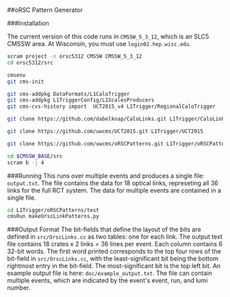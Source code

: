 ##oRSC Pattern Generator

###Installation

The current version of this code runs in `CMSSW_5_3_12`, which is an SLC5 CMSSW
area. At Wisconsin, you must use `login02.hep.wisc.edu`.

```sh
scram project -n orsc5312 CMSSW CMSSW_5_3_12
cd orsc5312/src

cmsenv
git cms-init

git cms-addpkg DataFormats/L1CaloTrigger
git cms-addpkg L1TriggerConfig/L1ScalesProducers
git cms-cvs-history import  UCT2015_v4 L1Trigger/RegionalCaloTrigger

git clone https://github.com/dabelknap/CaloLinks.git L1Trigger/CaloLinks

git clone https://github.com/uwcms/UCT2015.git L1Trigger/UCT2015

git clone https://github.com/uwcms/oRSCPatterns.git L1Trigger/oRSCPatterns

cd $CMSSW_BASE/src
scram b -j 4
```

###Running
This runs over multiple events and produces a single file: `output.txt`. The
file contains the data for 18 optical links, represeting all 36 links for the
full RCT system. The data for multiple events are contained in a single file.
```sh
cd L1Trigger/oRSCPatterns/test
cmsRun makeOrscLinkPatterns.py
```

###Output Format
The bit-fields that define the layout of the bits are defined in
`src/OrscLinks.cc` as two tables: one for each link. The output text file
contains 18 crates x 2 links = 36 lines per event. Each column contains 6 32-bit
words. The first word printed corresponds to the top four rows of the bit-field
in `src/OrscLinks.cc`, with the least-significant bit being the bottom rightmost
entry in the bit-field. The most-significant bit is the top left bit.  An
example output file is here: `doc/example_output.txt`. The file can contain
multiple events, which are indicated by the event's event, run, and lumi number.
